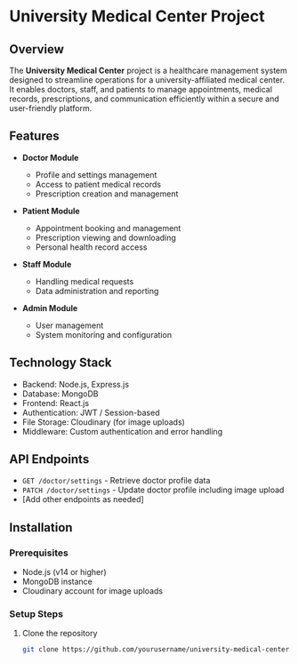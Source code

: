 # University Medical Center Project

## Overview

The **University Medical Center** project is a healthcare management system designed to streamline operations for a university-affiliated medical center. It enables doctors, staff, and patients to manage appointments, medical records, prescriptions, and communication efficiently within a secure and user-friendly platform.

## Features

- **Doctor Module**  
  - Profile and settings management  
  - Access to patient medical records  
  - Prescription creation and management  

- **Patient Module**  
  - Appointment booking and management  
  - Prescription viewing and downloading  
  - Personal health record access  

- **Staff Module**  
  - Handling medical requests  
  - Data administration and reporting  

- **Admin Module**  
  - User management  
  - System monitoring and configuration  

## Technology Stack

- Backend: Node.js, Express.js  
- Database: MongoDB  
- Frontend: React.js  
- Authentication: JWT / Session-based  
- File Storage: Cloudinary (for image uploads)  
- Middleware: Custom authentication and error handling

## API Endpoints

- `GET /doctor/settings` - Retrieve doctor profile data  
- `PATCH /doctor/settings` - Update doctor profile including image upload  
- [Add other endpoints as needed]

## Installation

### Prerequisites

- Node.js (v14 or higher)  
- MongoDB instance  
- Cloudinary account for image uploads

### Setup Steps

1. Clone the repository  
   ```bash
   git clone https://github.com/yourusername/university-medical-center.git
